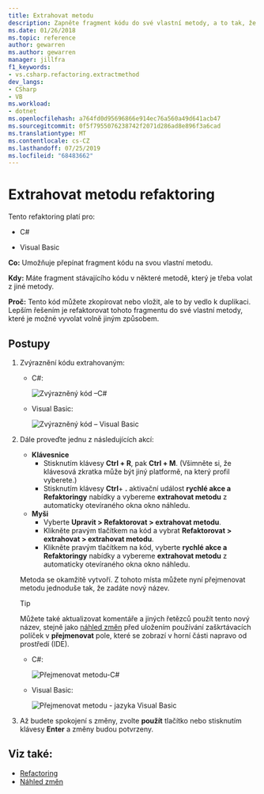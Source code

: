 ```yaml
---
title: Extrahovat metodu
description: Zapněte fragment kódu do své vlastní metody, a to tak, že vyberete kód a zadáte CTRL + R, CTRL + M.
ms.date: 01/26/2018
ms.topic: reference
author: gewarren
ms.author: gewarren
manager: jillfra
f1_keywords:
- vs.csharp.refactoring.extractmethod
dev_langs:
- CSharp
- VB
ms.workload:
- dotnet
ms.openlocfilehash: a764fd0d95696866e914ec76a560a49d641acb47
ms.sourcegitcommit: 0f5f7955076238742f2071d286ad8e896f3a6cad
ms.translationtype: MT
ms.contentlocale: cs-CZ
ms.lasthandoff: 07/25/2019
ms.locfileid: "68483662"
---
```

# <a name="extract-a-method-refactoring"></a>Extrahovat metodu refaktoring

Tento refaktoring platí pro:

- C#

- Visual Basic

**Co:** Umožňuje přepínat fragment kódu na svou vlastní metodu.

**Kdy:** Máte fragment stávajícího kódu v některé metodě, který je třeba volat z jiné metody.

**Proč:** Tento kód můžete zkopírovat nebo vložit, ale to by vedlo k duplikaci. Lepším řešením je refaktorovat tohoto fragmentu do své vlastní metody, které je možné vyvolat volně jiným způsobem.

## <a name="how-to"></a>Postupy

1. Zvýraznění kódu extrahovaným:

   - C#:

       ![Zvýrazněný kód –C#](media/extractmethod-highlight-cs.png)

   - Visual Basic:

       ![Zvýrazněný kód – Visual Basic](media/extractmethod-highlight-vb.png)

2. Dále proveďte jednu z následujících akcí:

   - **Klávesnice**
      - Stisknutím klávesy **Ctrl + R**, pak **Ctrl + M**. (Všimněte si, že klávesová zkratka může být jiný platformě, na který profil vyberete.)
      - Stisknutím klávesy **Ctrl**+ **.** aktivační událost **rychlé akce a Refaktoringy** nabídky a vybereme **extrahovat metodu** z automaticky otevíraného okna okno náhledu.
   - **Myši**
      - Vyberte **Upravit > Refaktorovat > extrahovat metodu**.
      - Klikněte pravým tlačítkem na kód a vybrat **Refaktorovat > extrahovat > extrahovat metodu**.
      - Klikněte pravým tlačítkem na kód, vyberte **rychlé akce a Refaktoringy** nabídky a vybereme **extrahovat metodu** z automaticky otevíraného okna okno náhledu.

   Metoda se okamžitě vytvoří. Z tohoto místa můžete nyní přejmenovat metodu jednoduše tak, že zadáte nový název.

   > [!TIP]
   > Můžete také aktualizovat komentáře a jiných řetězců použít tento nový název, stejně jako [náhled změn](../../ide/preview-changes.md) před uložením používání zaškrtávacích políček v **přejmenovat** pole, které se zobrazí v horní části napravo od prostředí (IDE).

   - C#:

      ![Přejmenovat metodu-C#](media/extractmethod-rename-cs.png)

   - Visual Basic:

      ![Přejmenovat metodu - jazyka Visual Basic](media/extractmethod-rename-vb.png)

3. Až budete spokojení s změny, zvolte **použít** tlačítko nebo stisknutím klávesy **Enter** a změny budou potvrzeny.

## <a name="see-also"></a>Viz také:

- [Refactoring](../refactoring-in-visual-studio.md)
- [Náhled změn](../../ide/preview-changes.md)